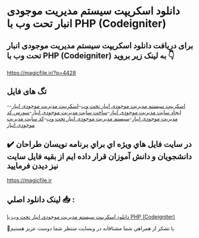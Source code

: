 # دانلود اسکریپت سیستم مدیریت موجودی انبار تحت وب با PHP (Codeigniter)

## برای دریافت دانلود اسکریپت سیستم مدیریت موجودی انبار تحت وب با PHP (Codeigniter) به لینک زیر بروید 👇

https://magicfile.ir/?p=4428

## تگ های فایل

-[اسکریپت سیستم مدیریت موجودی انبار تحت وب](https://magicfile.ir/product/%d8%a7%d8%b3%da%a9%d8%b1%db%8c%d9%be%d8%aa-%d8%b3%db%8c%d8%b3%d8%aa%d9%85-%d9%85%d8%af%db%8c%d8%b1%db%8c%d8%aa-%d9%85%d9%88%d8%ac%d9%88%d8%af%db%8c-%d8%a7%d9%86%d8%a8%d8%a7%d8%b1-%d8%aa%d8%ad%d8%aa-%d9%88%d8%a8-php-codeigniter/)-[اسکریپت مدیریت موجودی انبار](https://magicfile.ir/product/%d8%a7%d8%b3%da%a9%d8%b1%db%8c%d9%be%d8%aa-%d8%b3%db%8c%d8%b3%d8%aa%d9%85-%d9%85%d8%af%db%8c%d8%b1%db%8c%d8%aa-%d9%85%d9%88%d8%ac%d9%88%d8%af%db%8c-%d8%a7%d9%86%d8%a8%d8%a7%d8%b1-%d8%aa%d8%ad%d8%aa-%d9%88%d8%a8-php-codeigniter/)-[ایجاد سایت مدیریت موجودی انبار](https://magicfile.ir/product/%d8%a7%d8%b3%da%a9%d8%b1%db%8c%d9%be%d8%aa-%d8%b3%db%8c%d8%b3%d8%aa%d9%85-%d9%85%d8%af%db%8c%d8%b1%db%8c%d8%aa-%d9%85%d9%88%d8%ac%d9%88%d8%af%db%8c-%d8%a7%d9%86%d8%a8%d8%a7%d8%b1-%d8%aa%d8%ad%d8%aa-%d9%88%d8%a8-php-codeigniter/)-[ساخت سایت مدیریت موجودی انبار](https://magicfile.ir/product/%d8%a7%d8%b3%da%a9%d8%b1%db%8c%d9%be%d8%aa-%d8%b3%db%8c%d8%b3%d8%aa%d9%85-%d9%85%d8%af%db%8c%d8%b1%db%8c%d8%aa-%d9%85%d9%88%d8%ac%d9%88%d8%af%db%8c-%d8%a7%d9%86%d8%a8%d8%a7%d8%b1-%d8%aa%d8%ad%d8%aa-%d9%88%d8%a8-php-codeigniter/)-[سورس کد مدیریت موجودی انبار](https://magicfile.ir/product/%d8%a7%d8%b3%da%a9%d8%b1%db%8c%d9%be%d8%aa-%d8%b3%db%8c%d8%b3%d8%aa%d9%85-%d9%85%d8%af%db%8c%d8%b1%db%8c%d8%aa-%d9%85%d9%88%d8%ac%d9%88%d8%af%db%8c-%d8%a7%d9%86%d8%a8%d8%a7%d8%b1-%d8%aa%d8%ad%d8%aa-%d9%88%d8%a8-php-codeigniter/)-[سیستم مدیریت موجودی انبار تحت وب](https://magicfile.ir/product/%d8%a7%d8%b3%da%a9%d8%b1%db%8c%d9%be%d8%aa-%d8%b3%db%8c%d8%b3%d8%aa%d9%85-%d9%85%d8%af%db%8c%d8%b1%db%8c%d8%aa-%d9%85%d9%88%d8%ac%d9%88%d8%af%db%8c-%d8%a7%d9%86%d8%a8%d8%a7%d8%b1-%d8%aa%d8%ad%d8%aa-%d9%88%d8%a8-php-codeigniter/)-[کد سایت مدیریت موجودی انبار](https://magicfile.ir/product/%d8%a7%d8%b3%da%a9%d8%b1%db%8c%d9%be%d8%aa-%d8%b3%db%8c%d8%b3%d8%aa%d9%85-%d9%85%d8%af%db%8c%d8%b1%db%8c%d8%aa-%d9%85%d9%88%d8%ac%d9%88%d8%af%db%8c-%d8%a7%d9%86%d8%a8%d8%a7%d8%b1-%d8%aa%d8%ad%d8%aa-%d9%88%d8%a8-php-codeigniter/)

## ✔️ در سايت فايل هاي ويژه اي براي برنامه نويسان طراحان دانشجويان و دانش آموزان قرار داده ايم از بقيه فايل سايت نيز ديدن فرماييد

https://magicfile.ir


## لينک دانلود اصلي 📥 :

[دانلود اسکریپت سیستم مدیریت موجودی انبار تحت وب با PHP (Codeigniter)](https://magicfile.ir/product/%d8%a7%d8%b3%da%a9%d8%b1%db%8c%d9%be%d8%aa-%d8%b3%db%8c%d8%b3%d8%aa%d9%85-%d9%85%d8%af%db%8c%d8%b1%db%8c%d8%aa-%d9%85%d9%88%d8%ac%d9%88%d8%af%db%8c-%d8%a7%d9%86%d8%a8%d8%a7%d8%b1-%d8%aa%d8%ad%d8%aa-%d9%88%d8%a8-php-codeigniter/) 


🙏با تشکر از همراهي شما مشتاقانه در وبسایت منتظر شما دوست عزیز هستیم

